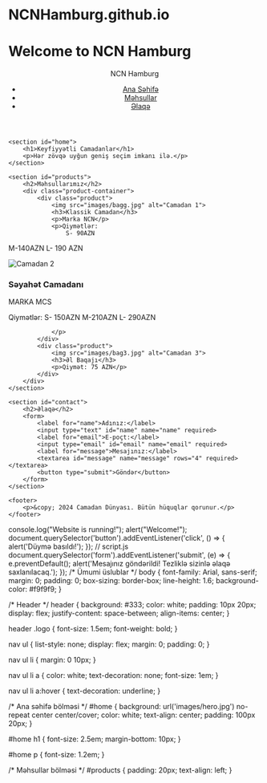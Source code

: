 # NCNHamburg.github.io
<h1>Welcome to NCN Hamburg</h1>
<!DOCTYPE html>
<html lang="en">
<head>
    <meta charset="UTF-8">
    <meta name="viewport" content="width=device-width, initial-scale=1.0">
    <title>Camadanlar</title>
    <link rel="stylesheet" href="style.css">
</head>
<body>
    <header>
        <div class="logo">NCN Hamburg</div>
        <nav>
            <ul>
                <li><a href="#home">Ana Səhifə</a></li>
                <li><a href="#products">Məhsullar</a></li>
                <li><a href="#contact">Əlaqə</a></li>
            </ul>
        </nav>
    </header>

    <section id="home">
        <h1>Keyfiyyətli Camadanlar</h1>
        <p>Hər zövqə uyğun geniş seçim imkanı ilə.</p>
    </section>

    <section id="products">
        <h2>Məhsullarımız</h2>
        <div class="product-container">
            <div class="product">
                <img src="images/bagg.jpg" alt="Camadan 1">
                <h3>Klassik Camadan</h3>
                <p>Marka NCN</p>
                <p>Qiymətlər:
                    S- 90AZN 
M-140AZN 
L- 190 AZN
                </p>
            </div>
            <div class="product">
                <img src="images/bagg1.jpg" alt="Camadan 2">
                <h3>Səyahət Camadanı</h3>
                <p>MARKA MCS</p>
                <p>Qiymətlər:
                    S- 150AZN
M-210AZN
L- 290AZN

                </p>
            </div>
            <div class="product">
                <img src="images/bag3.jpg" alt="Camadan 3">
                <h3>Əl Baqajı</h3>
                <p>Qiymət: 75 AZN</p>
            </div>
        </div>
    </section>

    <section id="contact">
        <h2>Əlaqə</h2>
        <form>
            <label for="name">Adınız:</label>
            <input type="text" id="name" name="name" required>
            <label for="email">E-poçt:</label>
            <input type="email" id="email" name="email" required>
            <label for="message">Mesajınız:</label>
            <textarea id="message" name="message" rows="4" required></textarea>
            <button type="submit">Göndər</button>
        </form>
    </section>

    <footer>
        <p>&copy; 2024 Camadan Dünyası. Bütün hüquqlar qorunur.</p>
    </footer>
</body>
</html>
console.log("Website is running!");
alert("Welcome!");
document.querySelector('button').addEventListener('click', () => {
    alert('Düymə basıldı!');
});
<script src="script.js"></script>
// script.js
document.querySelector('form').addEventListener('submit', (e) => {
    e.preventDefault();
    alert('Mesajınız göndərildi! Tezliklə sizinlə əlaqə saxlanılacaq.');
});
/* Ümumi üslublar */
body {
    font-family: Arial, sans-serif;
    margin: 0;
    padding: 0;
    box-sizing: border-box;
    line-height: 1.6;
    background-color: #f9f9f9;
}

/* Header */
header {
    background: #333;
    color: white;
    padding: 10px 20px;
    display: flex;
    justify-content: space-between;
    align-items: center;
}

header .logo {
    font-size: 1.5em;
    font-weight: bold;
}

nav ul {
    list-style: none;
    display: flex;
    margin: 0;
    padding: 0;
}

nav ul li {
    margin: 0 10px;
}

nav ul li a {
    color: white;
    text-decoration: none;
    font-size: 1em;
}

nav ul li a:hover {
    text-decoration: underline;
}

/* Ana səhifə bölməsi */
#home {
    background: url('images/hero.jpg') no-repeat center center/cover;
    color: white;
    text-align: center;
    padding: 100px 20px;
}

#home h1 {
    font-size: 2.5em;
    margin-bottom: 10px;
}

#home p {
    font-size: 1.2em;
}

/* Məhsullar bölməsi */
#products {
    padding: 20px;
    text-align: left;
}
